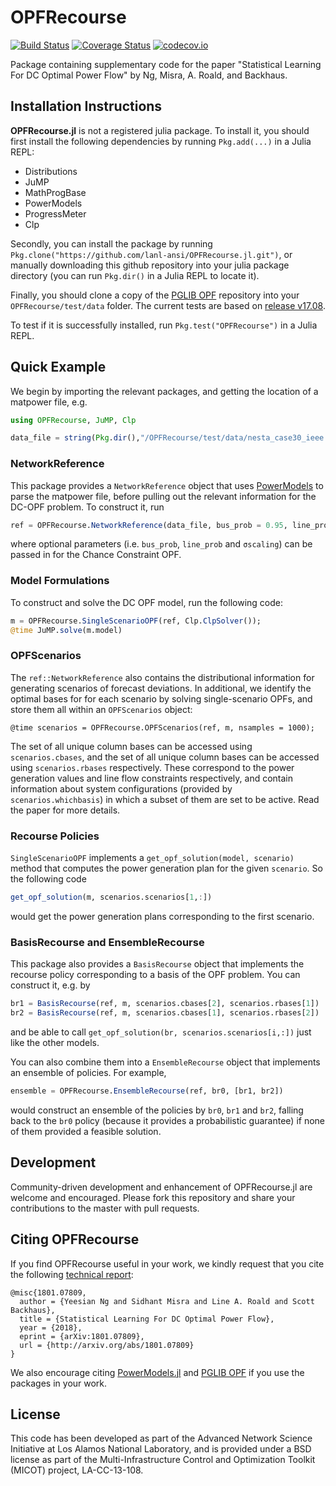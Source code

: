 # OPFRecourse

[![Build Status](https://travis-ci.org/yeesian/OPFRecourse.jl.svg?branch=master)](https://travis-ci.org/yeesian/OPFRecourse.jl) [![Coverage Status](https://coveralls.io/repos/yeesian/OPFRecourse.jl/badge.svg?branch=master&service=github)](https://coveralls.io/github/yeesian/OPFRecourse.jl?branch=master) [![codecov.io](http://codecov.io/github/yeesian/OPFRecourse.jl/coverage.svg?branch=master)](http://codecov.io/github/yeesian/OPFRecourse.jl?branch=master)

Package containing supplementary code for the paper "Statistical Learning For DC Optimal Power Flow" by Ng, Misra, A. Roald, and Backhaus.

## Installation Instructions
**OPFRecourse.jl** is not a registered julia package. To install it, you should first install the following dependencies by running `Pkg.add(...)` in a Julia REPL:

- Distributions
- JuMP
- MathProgBase
- PowerModels
- ProgressMeter
- Clp

Secondly, you can install the package by running `Pkg.clone("https://github.com/lanl-ansi/OPFRecourse.jl.git")`, or manually downloading this github repository into your julia package directory (you can run `Pkg.dir()` in a Julia REPL to locate it).

Finally, you should clone a copy of the [PGLIB OPF](https://github.com/power-grid-lib/pglib-opf) repository into your `OPFRecourse/test/data` folder. The current tests are based on [release v17.08](https://github.com/power-grid-lib/pglib-opf/releases/tag/v17.08).

To test if it is successfully installed, run `Pkg.test("OPFRecourse")` in a Julia REPL.

## Quick Example

We begin by importing the relevant packages, and getting the location of a matpower file, e.g.
```julia
using OPFRecourse, JuMP, Clp

data_file = string(Pkg.dir(),"/OPFRecourse/test/data/nesta_case30_ieee.m")
```

### NetworkReference
This package provides a `NetworkReference` object that uses [PowerModels](https://github.com/lanl-ansi/PowerModels.jl) to parse the matpower file, before pulling out the relevant information for the DC-OPF problem. To construct it, run

```julia
ref = OPFRecourse.NetworkReference(data_file, bus_prob = 0.95, line_prob = 0.95, σscaling = 0.05);
```
where optional parameters (i.e. `bus_prob`, `line_prob` and `σscaling`) can be passed in for the Chance Constraint OPF.

### Model Formulations
To construct and solve the DC OPF model, run the following code:

```julia
m = OPFRecourse.SingleScenarioOPF(ref, Clp.ClpSolver());
@time JuMP.solve(m.model)
```

### OPFScenarios
The `ref::NetworkReference` also contains the distributional information for generating scenarios of forecast deviations. In additional, we identify the optimal bases for for each scenario by solving single-scenario OPFs, and store them all within an `OPFScenarios` object:

```
@time scenarios = OPFRecourse.OPFScenarios(ref, m, nsamples = 1000);
```

The set of all unique column bases can be accessed using `scenarios.cbases`, and the set of all unique column bases can be accessed using `scenarios.rbases` respectively. These correspond to the power generation values and line flow constraints respectively, and contain information about system configurations (provided by `scenarios.whichbasis`) in which a subset of them are set to be active. Read the paper for more details.

### Recourse Policies
`SingleScenarioOPF` implements a `get_opf_solution(model, scenario)` method that computes the power generation plan for the given `scenario`. So the following code

```julia
get_opf_solution(m, scenarios.scenarios[1,:])
```

would get the power generation plans corresponding to the first scenario.

### BasisRecourse and EnsembleRecourse
This package also provides a `BasisRecourse` object that implements the recourse policy corresponding to a basis of the OPF problem. You can construct it, e.g. by

```julia
br1 = BasisRecourse(ref, m, scenarios.cbases[2], scenarios.rbases[1])
br2 = BasisRecourse(ref, m, scenarios.cbases[1], scenarios.rbases[2])
```
and be able to call `get_opf_solution(br, scenarios.scenarios[i,:])` just like the other models.

You can also combine them into a `EnsembleRecourse` object that implements an ensemble of policies. For example,

```julia
ensemble = OPFRecourse.EnsembleRecourse(ref, br0, [br1, br2])
```
would construct an ensemble of the policies by `br0`, `br1` and `br2`, falling back to the `br0` policy (because it provides a probabilistic guarantee) if none of them provided a feasible solution.

## Development

Community-driven development and enhancement of OPFRecourse.jl are welcome and encouraged. Please fork this repository and share your contributions to the master with pull requests.

## Citing OPFRecourse
If you find OPFRecourse useful in your work, we kindly request that you cite the following [technical report](http://arxiv.org/abs/1801.07809):
```
@misc{1801.07809,
  author = {Yeesian Ng and Sidhant Misra and Line A. Roald and Scott Backhaus},
  title = {Statistical Learning For DC Optimal Power Flow},
  year = {2018},
  eprint = {arXiv:1801.07809},
  url = {http://arxiv.org/abs/1801.07809}
}
```
We also encourage citing [PowerModels.jl](https://github.com/lanl-ansi/PowerModels.jl) and [PGLIB OPF](https://github.com/power-grid-lib/pglib-opf) if you use the packages in your work.

## License

This code has been developed as part of the Advanced Network Science Initiative at Los Alamos National Laboratory, and is provided under a BSD license as part of the Multi-Infrastructure Control and Optimization Toolkit (MICOT) project, LA-CC-13-108.
